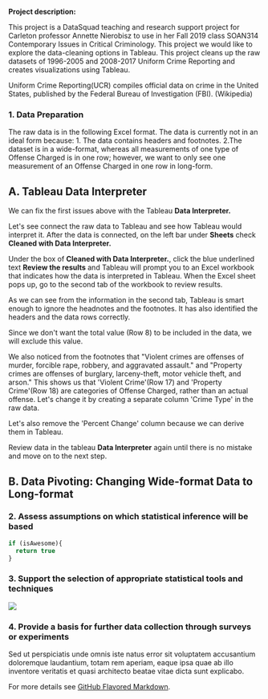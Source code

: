 
**Project description:** 

This project is a DataSquad teaching and research support project for Carleton professor Annette Nierobisz to use in her Fall 2019 class SOAN314 Contemporary Issues in Critical Criminology. This project we would like to explore the data-cleaning options in Tableau. This project cleans up the raw datasets of 1996-2005 and 2008-2017 Uniform Crime Reporting and creates visualizations using Tableau. 

Uniform Crime Reporting(UCR) compiles official data on crime in the United States, published by the Federal Bureau of Investigation (FBI). (Wikipedia)

### 1. Data Preparation

The raw data is in the following Excel format. The data is currently not in an ideal form because: 1. The data contains headers and footnotes. 2.The dataset is in a wide-format, whereas all measurements of one type of Offense Charged is in one row; however, we want to only see one measurement of an Offense Charged in one row in long-form. 

 <insert excel raw data image>

## A. Tableau Data Interpreter 
We can fix the first issues above with the Tableau **Data Interpreter.**

Let's see connect the raw data to Tableau and see how Tableau would interpret it. After the data is connected, on the left bar under **Sheets** check **Cleaned with Data Interpreter.**

<insert data interpreter gif>

Under the box of **Cleaned with Data Interpreter.**, click the blue underlined text **Review the results** and Tableau will prompt you to an Excel workbook that indicates how the data is interpreted in Tableau. When the Excel sheet pops up, go to the second tab of the workbook to review results. 

As we can see from the information in the second tab, Tableau is smart enough to ignore the headnotes and the footnotes. It has also identified the headers and the data rows correctly. 

<insert Tableau generated Excel screenshot>
 
Since we don't want the total value (Row 8) to be included in the data, we will exclude this value. 

We also noticed from the footnotes that "Violent crimes are offenses of murder, forcible rape, robbery, and aggravated assault." and "Property crimes are offenses of burglary, larceny-theft, motor vehicle theft, and arson." This shows us that 'Violent Crime'(Row 17) and 'Property Crime'(Row 18) are categories of Offense Charged, rather than an actual offense. Let's change it by creating a separate column 'Crime Type' in the raw data. 

Let's also remove the 'Percent Change' column because we can derive them in Tableau. 

<insert clean Excel sheet data>

Review data in the tableau **Data Interpreter** again until there is no mistake and move on to the next step. 

## B. Data Pivoting: Changing Wide-format Data to Long-format



### 2. Assess assumptions on which statistical inference will be based


```javascript
if (isAwesome){
  return true
}
```

### 3. Support the selection of appropriate statistical tools and techniques

<img src="images/dummy_thumbnail.jpg?raw=true"/>

### 4. Provide a basis for further data collection through surveys or experiments

Sed ut perspiciatis unde omnis iste natus error sit voluptatem accusantium doloremque laudantium, totam rem aperiam, eaque ipsa quae ab illo inventore veritatis et quasi architecto beatae vitae dicta sunt explicabo. 

For more details see [GitHub Flavored Markdown](https://guides.github.com/features/mastering-markdown/).
